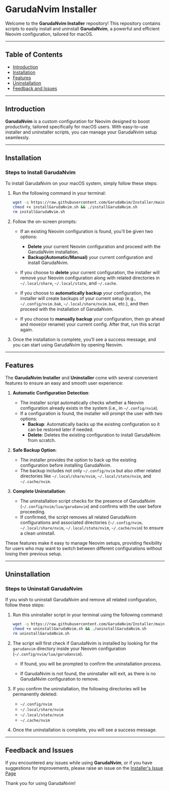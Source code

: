 # GarudaNvim Installer

Welcome to the **GarudaNvim Installer** repository! This repository contains scripts to easily install and uninstall **GarudaNvim**, a powerful and efficient Neovim configuration, tailored for macOS.

---

## Table of Contents

- [Introduction](#introduction)
- [Installation](#installation)
- [Features](#features)
- [Uninstallation](#uninstallation)
- [Feedback and Issues](#feedback-and-issues)

---

## Introduction

**GarudaNvim** is a custom configuration for Neovim designed to boost productivity, tailored specifically for macOS users. With easy-to-use installer and uninstaller scripts, you can manage your GarudaNvim setup seamlessly.

---

## Installation

### Steps to Install GarudaNvim

To install GarudaNvim on your macOS system, simply follow these steps:

1. Run the following command in your terminal:
   ```sh
   wget -q https://raw.githubusercontent.com/GarudaNvim/Installer/main/installGarudaNvim.sh
   chmod +x installGarudaNvim.sh && ./installGarudaNvim.sh
   rm installGarudaNvim.sh
   ```

2. Follow the on-screen prompts:
   - If an existing Neovim configuration is found, you'll be given two options:
     - **Delete** your current Neovim configuration and proceed with the GarudaNvim installation.
     - **Backup(Automatic/Manual)** your current configuration and install GarudaNvim.
   
   - If you choose to **delete** your current configuration, the installer will remove your Neovim configuration along with related directories in `~/.local/share`, `~/.local/state`, and `~/.cache`.

   - If you choose to **automatically backup** your configuration, the installer will create backups of your current setup (e.g., `~/.config/nvim.bak`, `~/.local/share/nvim.bak`, etc.), and then proceed with the installation of GarudaNvim.

   - If you choose to **manually backup** your configuration, then go ahead and move(or rename) your current config. After that, run this script again.

4. Once the installation is complete, you’ll see a success message, and you can start using GarudaNvim by opening Neovim.

---

## Features

The **GarudaNvim Installer** and **Uninstaller** come with several convenient features to ensure an easy and smooth user experience:

1. **Automatic Configuration Detection**:
   - The installer script automatically checks whether a Neovim configuration already exists in the system (i.e., in `~/.config/nvim`).
   - If a configuration is found, the installer will prompt the user with two options:
     - **Backup**: Automatically backs up the existing configuration so it can be restored later if needed.
     - **Delete**: Deletes the existing configuration to install GarudaNvim from scratch.
   
2. **Safe Backup Option**:
   - The installer provides the option to back up the existing configuration before installing GarudaNvim.
   - The backup includes not only `~/.config/nvim` but also other related directories like `~/.local/share/nvim`, `~/.local/state/nvim`, and `~/.cache/nvim`.

3. **Complete Uninstallation**:
   - The uninstallation script checks for the presence of GarudaNvim (`~/.config/nvim/lua/garudanvim`) and confirms with the user before proceeding.
   - If confirmed, the script removes all related GarudaNvim configurations and associated directories (`~/.config/nvim`, `~/.local/share/nvim`, `~/.local/state/nvim`, `~/.cache/nvim`) to ensure a clean uninstall.

These features make it easy to manage Neovim setups, providing flexibility for users who may want to switch between different configurations without losing their previous setup.

---

## Uninstallation

### Steps to Uninstall GarudaNvim

If you wish to uninstall GarudaNvim and remove all related configuration, follow these steps:

1. Run this uninstaller script in your terminal using the following command:
   ```sh
   wget -q https://raw.githubusercontent.com/GarudaNvim/Installer/main/uninstallGarudaNvim.sh
   chmod +x uninstallGarudaNvim.sh && ./uninstallGarudaNvim.sh
   rm uninstallGarudaNvim.sh
   ```

2. The script will first check if GarudaNvim is installed by looking for the `garudanvim` directory inside your Neovim configuration (`~/.config/nvim/lua/garudanvim`).
   
   - If found, you will be prompted to confirm the uninstallation process.
   
   - If GarudaNvim is not found, the uninstaller will exit, as there is no GarudaNvim configuration to remove.

3. If you confirm the uninstallation, the following directories will be permanently deleted:
   - `~/.config/nvim`
   - `~/.local/share/nvim`
   - `~/.local/state/nvim`
   - `~/.cache/nvim`

4. Once the uninstallation is complete, you will see a success message.

---

## Feedback and Issues

If you encountered any issues while using **GarudaNvim**, or if you have suggestions for improvements, please raise an issue on the [Installer's Issue Page](https://github.com/GarudaNvim/Installer/issues)

Thank you for using GarudaNvim!
